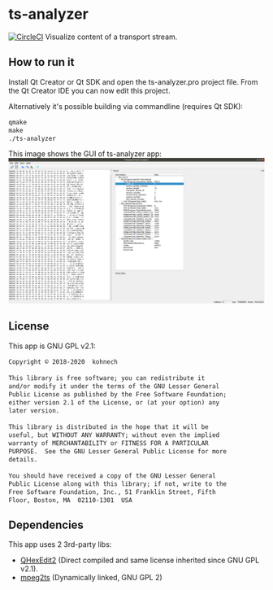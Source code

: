 # ts-analyzer
[![CircleCI](https://circleci.com/gh/skullanbones/ts-analyzer.svg?style=svg&circle-token=4f236e7746e89b951c22d2f955b4011ea5e46356)](https://circleci.com/gh/skullanbones/ts-analyzer)
Visualize content of a transport stream.

## How to run it
Install Qt Creator or Qt SDK and open the ts-analyzer.pro project file.
From the Qt Creator IDE you can now edit this project.

Alternatively it's possible building via commandline (requires Qt SDK):
    
    qmake
    make
    ./ts-analyzer


This image shows the GUI of ts-analyzer app:
![Ts Analyzer](images/ts-analyzer-gui.png)

## License
This app is GNU GPL v2.1:

    Copyright © 2018-2020  kohnech

    This library is free software; you can redistribute it
    and/or modify it under the terms of the GNU Lesser General
    Public License as published by the Free Software Foundation;
    either version 2.1 of the License, or (at your option) any 
    later version.

    This library is distributed in the hope that it will be 
    useful, but WITHOUT ANY WARRANTY; without even the implied 
    warranty of MERCHANTABILITY or FITNESS FOR A PARTICULAR 
    PURPOSE.  See the GNU Lesser General Public License for more 
    details.

    You should have received a copy of the GNU Lesser General 
    Public License along with this library; if not, write to the 
    Free Software Foundation, Inc., 51 Franklin Street, Fifth 
    Floor, Boston, MA  02110-1301  USA

## Dependencies
This app uses 2 3rd-party libs:

* [QHexEdit2](https://github.com/Simsys/qhexedit2) (Direct compiled and same license inherited since GNU GPL v2.1).
* [mpeg2ts](https://github.com/skullanbones/mpeg2ts) (Dynamically linked, GNU GPL 2)